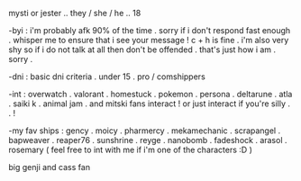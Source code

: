 mysti or jester .. they / she / he .. 18

-byi : i'm probably afk 90% of the time . sorry if i don't respond fast enough . whisper me to ensure that i see your message ! c + h is fine . i'm also very shy so if i do not talk at all then don't be offended . that's just how i am . sorry .

-dni : basic dni criteria . under 15 . pro / comshippers 

-int : overwatch . valorant . homestuck . pokemon . persona . deltarune . atla . saiki k . animal jam . and mitski fans interact ! or just interact if you're silly . . !

-my fav ships : gency .  moicy . pharmercy . mekamechanic . scrapangel . bapweaver . reaper76 . sunshrine . reyge . nanobomb . fadeshock . arasol . rosemary ( feel free to int with me if i'm one of the characters :D )

 big genji and cass fan
